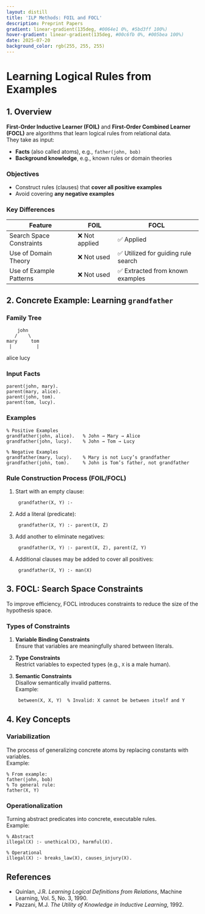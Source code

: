```yaml
---
layout: distill
title: 'ILP Methods: FOIL and FOCL'
description: Preprint Papers
gradient: linear-gradient(135deg, #0064e1 0%, #5bd3ff 100%)
hover-gradient: linear-gradient(135deg, #00c6fb 0%, #005bea 100%)
date: 2025-07-20
background_color: rgb(255, 255, 255)
---
```


# Learning Logical Rules from Examples

## 1. Overview

**First-Order Inductive Learner (FOIL)** and **First-Order Combined Learner (FOCL)** are algorithms that learn logical rules from relational data.  
They take as input:
- **Facts** (also called atoms), e.g., `father(john, bob)`
- **Background knowledge**, e.g., known rules or domain theories

### Objectives
- Construct rules (clauses) that **cover all positive examples**
- Avoid covering **any negative examples**

### Key Differences

| Feature                    | FOIL               | FOCL                                   |
|---------------------------|--------------------|----------------------------------------|
| Search Space Constraints  | ❌ Not applied      | ✅ Applied                              |
| Use of Domain Theory      | ❌ Not used         | ✅ Utilized for guiding rule search     |
| Use of Example Patterns   | ❌ Not used         | ✅ Extracted from known examples        |


## 2. Concrete Example: Learning `grandfather`

### Family Tree
        john
       /    \
    mary     tom
     |         |
   alice     lucy

### Input Facts

    parent(john, mary).
    parent(mary, alice).
    parent(john, tom).
    parent(tom, lucy).

### Examples

    % Positive Examples
    grandfather(john, alice).   % John → Mary → Alice
    grandfather(john, lucy).    % John → Tom → Lucy

    % Negative Examples
    grandfather(mary, lucy).    % Mary is not Lucy’s grandfather
    grandfather(john, tom).     % John is Tom’s father, not grandfather

### Rule Construction Process (FOIL/FOCL)

1. Start with an empty clause:

        grandfather(X, Y) :- 

2. Add a literal (predicate):

        grandfather(X, Y) :- parent(X, Z)

3. Add another to eliminate negatives:

        grandfather(X, Y) :- parent(X, Z), parent(Z, Y)

4. Additional clauses may be added to cover all positives:

        grandfather(X, Y) :- man(X)

## 3. FOCL: Search Space Constraints

To improve efficiency, FOCL introduces constraints to reduce the size of the hypothesis space.

### Types of Constraints

1. **Variable Binding Constraints**  
   Ensure that variables are meaningfully shared between literals.

2. **Type Constraints**  
   Restrict variables to expected types (e.g., `X` is a male human).

3. **Semantic Constraints**  
   Disallow semantically invalid patterns.  
   Example:

        between(X, X, Y)  % Invalid: X cannot be between itself and Y

## 4. Key Concepts

### Variabilization
The process of generalizing concrete atoms by replacing constants with variables.  
Example:

    % From example:
    father(john, bob)
    % To general rule:
    father(X, Y)

### Operationalization
Turning abstract predicates into concrete, executable rules.  
Example:

    % Abstract
    illegal(X) :- unethical(X), harmful(X).

    % Operational
    illegal(X) :- breaks_law(X), causes_injury(X).

## References

- Quinlan, J.R. *Learning Logical Definitions from Relations*, Machine Learning, Vol. 5, No. 3, 1990.  
- Pazzani, M.J. *The Utility of Knowledge in Inductive Learning*, 1992.
